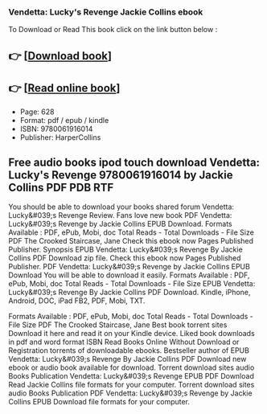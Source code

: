 ### Vendetta: Lucky's Revenge Jackie Collins ebook

To Download or Read This book click on the link button below :

## 👉  [**[Download book](http://get-pdfs.com/download.php?group=book&from=github.com&id=707967&lnk=1063 "Download book")**]

## 👉  [**[Read online book](http://get-pdfs.com/download.php?group=book&from=github.com&id=707967&lnk=1063 "Read online book")**]


* Page: 628
* Format: pdf / epub / kindle
* ISBN: 9780061916014
* Publisher: HarperCollins



## Free audio books ipod touch download Vendetta: Lucky's Revenge 9780061916014 by Jackie Collins PDF PDB RTF


You should be able to download your books shared forum Vendetta: Lucky&amp;#039;s Revenge Review. Fans love new book PDF Vendetta: Lucky&amp;#039;s Revenge by Jackie Collins EPUB Download. Formats Available : PDF, ePub, Mobi, doc Total Reads - Total Downloads - File Size PDF The Crooked Staircase, Jane Check this ebook now Pages Published Publisher. Synopsis EPUB Vendetta: Lucky&amp;#039;s Revenge By Jackie Collins PDF Download zip file. Check this ebook now Pages Published Publisher. PDF Vendetta: Lucky&amp;#039;s Revenge by Jackie Collins EPUB Download You will be able to download it easily. Formats Available : PDF, ePub, Mobi, doc Total Reads - Total Downloads - File Size EPUB Vendetta: Lucky&amp;#039;s Revenge By Jackie Collins PDF Download. Kindle, iPhone, Android, DOC, iPad FB2, PDF, Mobi, TXT.

Formats Available : PDF, ePub, Mobi, doc Total Reads - Total Downloads - File Size PDF The Crooked Staircase, Jane Best book torrent sites Download it here and read it on your Kindle device. Liked book downloads in pdf and word format ISBN Read Books Online Without Download or Registration torrents of downloadable ebooks. Bestseller author of EPUB Vendetta: Lucky&amp;#039;s Revenge By Jackie Collins PDF Download new ebook or audio book available for download. Torrent download sites audio Books Publication Vendetta: Lucky&amp;#039;s Revenge EPUB PDF Download Read Jackie Collins file formats for your computer. Torrent download sites audio Books Publication PDF Vendetta: Lucky&amp;#039;s Revenge by Jackie Collins EPUB Download file formats for your computer.





